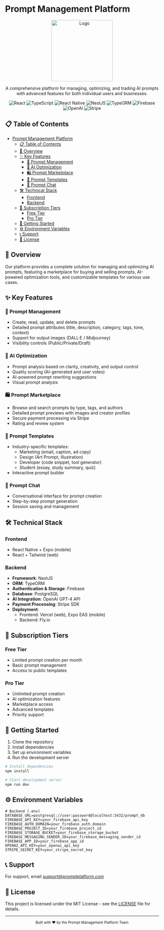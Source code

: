 # Prompt Management Platform

<div align="center">
  <img src="https://github.com/PromptKits/.github/profile/resources/logo.png" alt="Logo" width="200"/>
  
  <p>A comprehensive platform for managing, optimizing, and trading AI prompts with advanced features for both individual users and businesses.</p>

  <div>
    <img src="https://img.shields.io/badge/-React-222222?style=flat&logo=React&logoColor=61DAFB" alt="React"/>
    <img src="https://img.shields.io/badge/-TypeScript-000000?style=flat&logo=typescript" alt="TypeScript"/>
    <img src="https://img.shields.io/badge/-React_Native-000000?style=flat&logo=react" alt="React Native"/>
    <img src="https://img.shields.io/badge/-NestJS-000000?style=flat&logo=nestjs" alt="NestJS"/>
    <img src="https://img.shields.io/badge/-TypeORM-000000?style=flat&logo=typeorm" alt="TypeORM"/>
    <img src="https://img.shields.io/badge/-Firebase-000000?style=flat&logo=firebase" alt="Firebase"/>
    <img src="https://img.shields.io/badge/-OpenAI-000000?style=flat&logo=openai" alt="OpenAI"/>
    <img src="https://img.shields.io/badge/-Stripe-000000?style=flat&logo=stripe" alt="Stripe"/>
  </div>
</div>

## 📋 Table of Contents

- [Prompt Management Platform](#prompt-management-platform)
  - [📋 Table of Contents](#-table-of-contents)
  - [🚀 Overview](#-overview)
  - [✨ Key Features](#-key-features)
    - [🎯 Prompt Management](#-prompt-management)
    - [🤖 AI Optimization](#-ai-optimization)
    - [🛍️ Prompt Marketplace](#️-prompt-marketplace)
    - [📝 Prompt Templates](#-prompt-templates)
    - [💬 Prompt Chat](#-prompt-chat)
  - [🛠️ Technical Stack](#️-technical-stack)
    - [Frontend](#frontend)
    - [Backend](#backend)
  - [💎 Subscription Tiers](#-subscription-tiers)
    - [Free Tier](#free-tier)
    - [Pro Tier](#pro-tier)
  - [🚀 Getting Started](#-getting-started)
  - [⚙️ Environment Variables](#️-environment-variables)
  - [📞 Support](#-support)
  - [📄 License](#-license)

## 🚀 Overview

Our platform provides a complete solution for managing and optimizing AI prompts, featuring a marketplace for buying and selling prompts, AI-powered optimization tools, and customizable templates for various use cases.

## ✨ Key Features

### 🎯 Prompt Management

- Create, read, update, and delete prompts
- Detailed prompt attributes (title, description, category, tags, tone, context)
- Support for output images (DALL·E / Midjourney)
- Visibility controls (Public/Private/Draft)

### 🤖 AI Optimization

- Prompt analysis based on clarity, creativity, and output control
- Quality scoring (AI-generated and user votes)
- AI-powered prompt rewriting suggestions
- Visual prompt analysis

### 🛍️ Prompt Marketplace

- Browse and search prompts by type, tags, and authors
- Detailed prompt previews with images and creator profiles
- Secure payment processing via Stripe
- Rating and review system

### 📝 Prompt Templates

- Industry-specific templates:
  - Marketing (email, caption, ad copy)
  - Design (Art Prompt, Illustration)
  - Developer (code snippet, tool generator)
  - Student (essay, study summary, quiz)
- Interactive prompt builder

### 💬 Prompt Chat

- Conversational interface for prompt creation
- Step-by-step prompt generation
- Session saving and management

## 🛠️ Technical Stack

### Frontend

- React Native + Expo (mobile)
- React + Tailwind (web)

### Backend

- **Framework**: NestJS
- **ORM**: TypeORM
- **Authentication & Storage**: Firebase
- **Database**: PostgreSQL
- **AI Integration**: OpenAI GPT-4 API
- **Payment Processing**: Stripe SDK
- **Deployment**:
  - Frontend: Vercel (web), Expo EAS (mobile)
  - Backend: Fly.io

## 💎 Subscription Tiers

### Free Tier

- Limited prompt creation per month
- Basic prompt management
- Access to public templates

### Pro Tier

- Unlimited prompt creation
- AI optimization features
- Marketplace access
- Advanced templates
- Priority support

## 🚀 Getting Started

1. Clone the repository
2. Install dependencies
3. Set up environment variables
4. Run the development server

```bash
# Install dependencies
npm install

# Start development server
npm run dev
```

## ⚙️ Environment Variables

```env
# Backend (.env)
DATABASE_URL=postgresql://user:password@localhost:5432/prompt_db
FIREBASE_API_KEY=your_firebase_api_key
FIREBASE_AUTH_DOMAIN=your_firebase_auth_domain
FIREBASE_PROJECT_ID=your_firebase_project_id
FIREBASE_STORAGE_BUCKET=your_firebase_storage_bucket
FIREBASE_MESSAGING_SENDER_ID=your_firebase_messaging_sender_id
FIREBASE_APP_ID=your_firebase_app_id
OPENAI_API_KEY=your_openai_api_key
STRIPE_SECRET_KEY=your_stripe_secret_key
```

## 📞 Support

For support, email [support@promptplatform.com](mailto:support@promptplatform.com)

## 📄 License

This project is licensed under the MIT License - see the [LICENSE](LICENSE) file for details.

---

<div align="center">
  <sub>Built with ❤️ by the Prompt Management Platform Team</sub>
</div>
